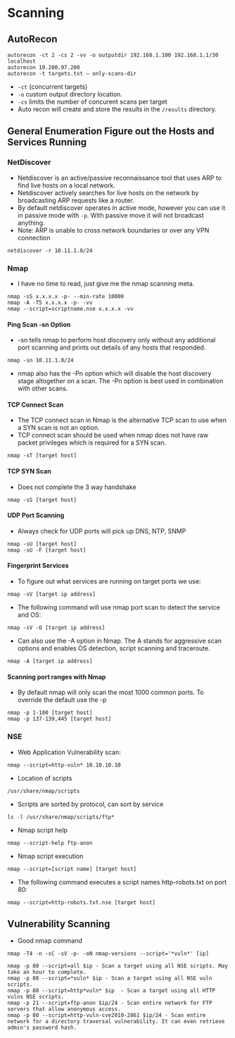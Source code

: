 # Scanning

## AutoRecon

```
autorecon -ct 2 -cs 2 -vv -o outputdir 192.168.1.100 192.168.1.1/30 localhost
autorecon 10.200.97.200
autorecon -t targets.txt — only-scans-dir
```

* `-ct` (concurrent targets)
* `-o` custom output directory location.
* `-cs` limits the number of concurent scans per target
* Auto recon will create and store the results in the `/results` directory.

## General Enumeration Figure out the Hosts and Services Running

### NetDiscover

* Netdiscover is an active/passive reconnaissance tool that uses ARP to find live hosts on a local network.
* Netdiscover actively searches for live hosts on the network by broadcasting ARP requests like a router.
* By default netdiscover operates in active mode, however you can use it in passive mode with `-p`. With passive move it will not broadcast anything.
* Note: ARP is unable to cross network boundaries or over any VPN connection

```
netdiscover -r 10.11.1.0/24
```

### Nmap

* I have no time to read, just give me the nmap scanning meta.

```
nmap -sS x.x.x.x -p- --min-rate 10000
nmap -A -T5 x.x.x.x -p- -vv
nmap --script=scriptname.nse x.x.x.x -vv
```

#### Ping Scan -sn Option

* \-sn tells nmap to perform host discovery only without any additional port scanning and prints out details of any hosts that responded.

```
nmap -sn 10.11.1.0/24
```

* nmap also has the -Pn option which will disable the host discovery stage altogether on a scan. The -Pn option is best used in combination with other scans.

#### TCP Connect Scan

* The TCP connect scan in Nmap is the alternative TCP scan to use when a SYN scan is not an option.
* TCP connect scan should be used when nmap does not have raw packet privileges which is required for a SYN scan.

```
nmap -sT [target host]
```

#### TCP SYN Scan

* Does not complete the 3 way handshake

```
nmap -sS [target host]
```

#### UDP Port Scanning

* Always check for UDP ports will pick up DNS, NTP, SNMP

```
nmap -sU [target host]
nmap -sU -F [target host]
```

#### Fingerprint Services

* To figure out what services are running on target ports we use:

```
nmap -sV [target ip address]
```

* The following command will use nmap port scan to detect the service and OS:

```
nmap -sV -O [target ip address]
```

* Can also use the -A option in Nmap. The A stands for aggressive scan options and enables OS detection, script scanning and traceroute.

```
nmap -A [target ip address]
```

#### Scanning port ranges with Nmap

* By default nmap will only scan the most 1000 common ports. To override the default use the -p

```
nmap -p 1-100 [target host]
nmap -p 137-139,445 [target host]
```

### NSE

* Web Application Vulnerability scan:

```
nmap --script=http-vuln* 10.10.10.10
```

* Location of scripts

```
/usr/share/nmap/scripts
```

* Scripts are sorted by protocol, can sort by service

```
ls -l /usr/share/nmap/scripts/ftp*
```

* Nmap script help

```
nmap --script-help ftp-anon
```

* Nmap script execution

```
nmap --script=[script name] [target host]
```

* The following command executes a script names http-robots.txt on port 80:

```
nmap --script=http-robots.txt.nse [target host]
```

## Vulnerability Scanning

* Good nmap command

```
nmap -T4 -n -sC -sV -p- -oN nmap-versions --script='*vuln*' [ip]
```

```
nmap -p 80 --script=all $ip - Scan a target using all NSE scripts. May take an hour to complete.
nmap -p 80 --script=*vuln* $ip - Scan a target using all NSE vuln scripts.
nmap -p 80 --script=http*vuln* $ip  - Scan a target using all HTTP vulns NSE scripts.
nmap -p 21 --script=ftp-anon $ip/24 - Scan entire network for FTP servers that allow anonymous access.
nmap -p 80 --script=http-vuln-cve2010-2861 $ip/24 - Scan entire network for a directory traversal vulnerability. It can even retrieve admin's password hash.
```
